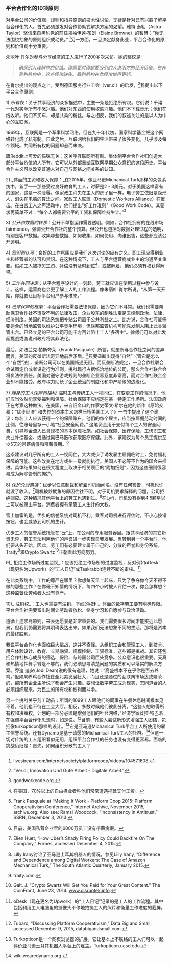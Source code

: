 ### 平台合作化的10项原则

对平台公司的价值观、规则和指导原则的技术性讨论，无疑是针对已有兴趣了解平台合作化的人。首先必须激发对合作协助式解决方案的渴望。雅特∙泰勒（Astra Taylor）坚信来自黑豹党的前任领袖伊莲∙布朗（Elaine Browne）的智慧：“你无法围绕抽象的原则组织或动员。” [^1]另一方面，一旦决定献身此业，平台合作化的原则和价值观十分重要。

朱丽叶·肖尔对参与分享经济的工人进行了200多次采访。她的建议是:

> _确保别人理解你的价值。你需要对你想要吸引的人说明你的经济价值。在非盈利机构中，这点经常缺失。盈利机构在此经常做得更好。_

在肖尔提出的观点之上，受到德国服务行业工会（ver.di）的启发，[^2]我提出以下平台合作原则:

1\) _所有权_：关于共享经济的众多描述中，主要一条是拒绝所有权。它们说：千禧一代对实际所有不感兴趣。他们对东西的使用权感兴趣。他们不下载音乐；他们在线收听。他们不买车，却是共乘的粉丝。与之相反，我们的叙述关注的是以人为中心的互联网。

1969年，互联网是一个军事科学网络。但在九十年代初，国家科学基金把这个网络转化成了私有制。自此之后，互联网给我们的生活带来了很多变化，几乎涉及每个领域。共同所有权的问题却悬而未决。

跟Reddit上可爱的猫咪无关；这关乎互联网所有制。集体制平台合作社归创造大部分平台价值的人所有。它可以从外部重塑互联网早期公众意识的这段历史。平台合作主义可以改变普通人对自己与网络之间关系的认知。

2\) _体面的工资和收入保障：_在2015年，像亚马逊Michanical Turk那样的众包系统中，新手——那些受过良好教育的工人，时薪是2 - 3美元。对于美国这样富有的国家，这是一种耻辱。像家政工消失在主人的房子里一样，电子劳工依旧是隐形人，消失在电脑的算法之间。家政工人联盟（Domestic Workers Alliance）在反击。在白宫工人之声活动中，他们提出"好工作准则"（Good Work Code）。其要求再简单不过：“每个人都需要公平的工资和保障维持生计。”[^3]

3\) _公开和数据的转移_：公开不单指运作需要透明。例如，合作社拥有的在线市场fairmondo，强调公开合作社的整个预算。但公开也包括对数据处理过程的透明，特别是客户数据。收集哪些数据、如何收集、如何使用、向谁出售，这些都应该公开透明。

4\) _赏识和认可_：良好的工作氛围应是我们这次讨论的应有之义。职工理应得到业主和经营者的认可和赏识。在这种情况下，工人与平台运营商或业主的沟通至关重要。假如工人被拖欠工资、补偿没有及时到位[^4]，或被解雇，他们必须有权获得解释。

5\) _工作共同决定_：从平台程序设计的一刻起，劳工就应该在使用过程中参与设计。这样，运营商也会更了解工人的工作流程。像朱丽叶·肖尔所说，“从第一天开始，你就要让目标平台用户参与进来。”

6\) _法律保障的框架_：平台合作社需要法律保障，因为它们不寻常。我们也需要帮助保卫合作社不遭受不利的法律攻击。企业股东的制胜法宝是去控制政治、法律、经济制度。美国的司法系统把补贴公司置于公共利益之上。比方说，合作社可能需要适合的当地监管以维护公平竞争环境，但联邦监管机构可能先发制人阻止此类监管出台。已经立足的平台公司可能千方百计阻止工人“多宿主”。律师们可以对此发起挑战或游说州政府将其非法化。

最后，如法兰克∙帕斯夸莱（Frank Pasquale）所言，就垄断与合作社之间的差异而言，美国的反垄断法奇异地前后矛盾。[^5]只要垄断出现得“自然”（管它是怎么个“自然”法），垄断公司可以在美国畅通无阻。而反垄断法规定，一旦合作社联合会试图定价或者设定行为准则，挑战现行占据统治地位的公司，那么合作社联合会将负法律责任。美国对遵守游戏规则的垄断企业容忍度非常高，而对合作社联合企业却不能接受。政府权力助长了企业统治的制度化和中产阶级的边缘化。

7\) _随身的工人保障和福利_: 临时工与传统工人一视同仁，在变更工作的情况下，他们应当依然能享受福利和保障。社会保障不应绑定在某一特定工作场所。法国政府正在考察这种做法。在美国，来自旧金山的作家史蒂文∙希尔在他的新作《原始交易：“优步经济” 和失控的资本主义怎样压榨美国工人？》一书中提出了这个建议：每名工人应该获得一个的保障账户，他们的每个雇主，应当按雇佣劳动时间的比例，往账号里存一小笔“社会安全网费。” 这笔资金用于支付每个工人的安全网费，引导基金流入已具规模的基本保障社施，如社会保障、医疗保险、工伤职工和失业补偿基金、或通过奥巴马医改获取医疗保健。此外，该建议为每个员工提供至少5天的带薪病假和带薪假期。[^6]

这条建议对几乎所有的工人一视同仁，大大减少了诱发雇主雇佣临时工，免付福利保障的可能。这些改变在地方或州一级就能执行。美国人不必等不作为的国会来推进。具体结果如何在很大程度上取决于相关项目的“附加细则”，因为这些细则很容易成为解除管制的掩护。

8\) _保护免受霸凌_：优步以任意制裁和解雇司机而闻名。没有任何警告，司机也许就没了收入。[^7]司机被炒鱿鱼的原因往往不明，对于司机要求解释的问题，公司拒绝回应。这种情况其他平台上的劳工也遇到过。[^8]在Lyft，司机没有得到4.5颗星以上可以被踢出平台。消费者握有掌管工人生计的大权。

雪上加霜的是，优步的信誉系统对司机不利。乘客对司机进行评估时，不小心按错按钮，也会威胁到司机的生计。

优步工人的信誉系统托管在“云”上，在公司的专用服务器里。跟共享经济的其它新贵无异，劳工无法利用他们的声誉进一步实现自我发展。当转到另一个平台时，他们要从头开始。因此，劳工们有必要建立属于自己的、分散的声誉和身份系统。Traity[^9]和Crypto Swartz[^10]正朝着此方向努力。

9\)_ 拒绝工作场所过度监视_：应该拒绝工作场所的过度监视，反对例如oDesk（现更名为Upwork）的“工人日记”或Taskrabbit连续不断的审核。[^11]

在此类系统中，工作的尊严在哪里？你想每天早上起床，只为了争夺你今天不得不做的那些工作？在你毫不知情的情况下，每四个小时被人评估一次，你会怎样想？这种监督让劳动者太没有尊严。

10\)_ 注销权_：工人也需要有注销、下线的权利。体面的数字劳工要有明确界限。平台合作社需要留出时间让劳动者放松、终身学习和自愿参与政治活动。

遵循上述崇高原则，来表达愿景是非常重要的。我们需要很长时间才能接近此愿景，但我们仍需要将其明确表达出来。如果我们无法想象不同的生活，那将是资本的最终胜利。

我说平台合作化也面临巨大挑战，这并不奇怪。从组织工会和管理工人，到技术、用户体验设计、教育、长期融资、规模控制、工资标准，这些都是挑战。其它还包括合作社核心成员的筛选、保险、与跨国公司巨头竞争。公众意识也很重要。天真和热情地挥舞手臂是不够的，我们必须思考清楚问题的实质和可以落实的解决方案。乔迪∙迪安\(Jodi Dean\)说的很有道理，她说：“高盛根本不在乎你是否去养鸡。”但如果养鸡合作社在全北美发展壮大，而且还是通过的互联网市场达致繁荣的，那所有企业主听说了都会产生兴趣。要想让数字劳工成为现实，志同道合的人必须组织起来，为民主的所有权和权利而斗争。

另一个挑战关乎劳工动员：所谓的1099工人跟他们的同事在午餐休息时间根本见不着。他们也不待在工会大厅。相反，多数时候他们彼此分离。“这些人想取得所有权和决策权，计划的一部分必须是增强他们的社会网络，”经济学家葆拉∙特巴洛在强调平台合作化思想时，如是说。[^12]目前，有些人尝试新形式增强工人团结，包括像turkopticon那样的设计。[^13]它是亚马逊Michanical Turk平台工人所使用的雇主信誉系统。还有Dynamo是基于请愿的Michanical Turk工人的社群。[^14]但这一切对传统的工人组织看似无用，组织平台合作社的任务也没有变得更容易。面临的挑战仍旧是：首先，如何组织分散的工人？

[^1]: livestream.com/internetsociety/platformcoop/videos/104571608.

[^2]: “Ver.di, Innovation Und Gute Arbeit - Digitale Arbeit.”

[^3]: goodworkcode.org.

[^4]: 在美国，70%以上的自由择业者称他们常常遭遇拖延支付工资。

[^5]: Frank Pasquale at “Making It Work - Platform Coop 2015: Platform Cooperativism Conference,” Internet Archive, November 2015, archive.org. Also see: Ramsi Woodcock, “Inconsistency in Antitrust,” SSRN, December 3, 2013.

[^6]: 目前，美国私营企业里的6000万员工没有带薪病假。

[^7]: Ellen Huet, “How Uber’s Shady Firing Policy Could Backfire On The Company,” Forbes, accessed December 4, 2015.

[^8]: Lilly Irany讨论了亚马逊土耳其机器人的情况，参见Lilly Irany, “Difference and Dependence among Digital Workers: The Case of Amazon Mechanical Turk,” The South Atlantic Quarterly, January 2015.

[^9]: traity.com.

[^10]: Galt. J. “Crypto Swartz Will Get You Paid for Your Great Content.” The CoinFront, June 23, 2014. www.disruptek.info.

[^11]: oDesk（现在更名为Upwork）的“工人日记”记录的是工人的工作流程。其中包括利用工人电脑里的摄像头不停地拍摄工人的照片和衡量工作进度的截屏。

[^12]: Tubaro, “Discussing Platform Cooperativism,” Data Big and Small, accessed December 9, 2015, databigandsmall.com.

[^13]: Turkopticon是一个网页浏览器的扩展。它让基本上不联络的工人们可以一起评价亚马逊土耳其机器人平台上的雇主。Turkopticon.ucsd.edu.

[^14]: wiki.wearedynamo.org.

